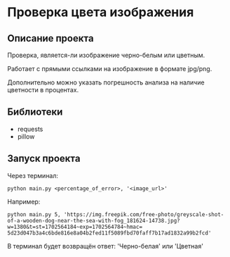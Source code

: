 # Проверка цвета изображения

## Описание проекта
Проверка, является-ли изображение черно-белым или цветным.

Работает с прямыми ссылками на изображение в формате jpg/png.

Дополнительно можно указать погрешность анализа на наличие цветности
в процентах.

## Библиотеки
- requests
- pillow

## Запуск проекта
Через терминал:
```
python main.py <percentage_of_error>, '<image_url>'
```

Например:
```
python main.py 5, 'https://img.freepik.com/free-photo/greyscale-shot-of-a-wooden-dog-near-the-sea-with-fog_181624-14738.jpg?w=1380&t=st=1702564184~exp=1702564784~hmac=
5d23d047b3a4c6bde816e8a04b2fed11f5089fbd70faff7b17ad1832a99b2fcd'
```
В терминал будет возвращён ответ: 'Черно-белая' или 'Цветная'